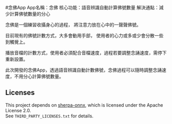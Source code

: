 #念佛App
App名稱：念佛
核心功能：語音辨識自動計算佛號數量
解決通點：減少計算佛號數量的分心

念佛是一個練習收攝身心的過程，
將注意力放在心中的一聲聲佛號。

目前現有的佛號計數方式，大多會動用手部，
使用者的心力或多或少會分散一些到觸覺上。

播放音檔的計數方式，使用者必須配合音檔速度，過程若要調整念誦速度，需停下重新設置。

此次開發的念佛App，透過語音辨識自動計數佛號，念佛過程可以隨時調整念誦速度，不用分心計算佛號數量。

## Licenses

This project depends on [sherpa-onnx](https://pub.dev/packages/sherpa_onnx),
which is licensed under the Apache License 2.0.  
See `THIRD_PARTY_LICENSES.txt` for details.